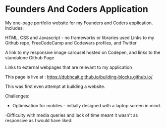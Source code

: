 # Founders And Coders Application

My one-page portfolio website for my Founders and Coders application. Includes:

HTML, CSS and Javascript - no frameworks or libraries used
Links to my Github repo, FreeCodeCamp and Codewars profiles, and Twitter 

A link to my responsive image carousel hosted on Codepen, and links to the standalone Github Page

Links to external webpages that are relevant to my application


This page is live at :
https://dubhcait.github.io/building-blocks.github.io/

This was first even attempt at building a website. 

Challenges:

- Optimisation for mobiles - initially designed with a laptop screen in mind. 

-Difficulty with media queries and lack of time meant it wasn't as responsive as I would have liked. 
